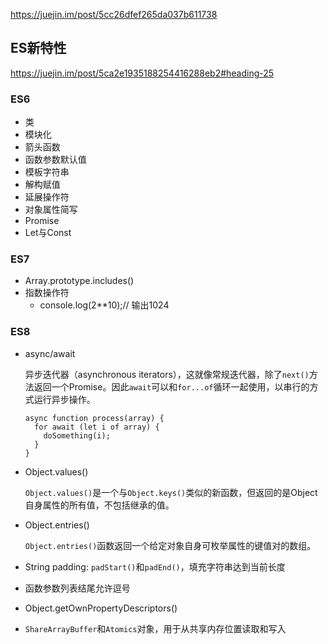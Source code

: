 

https://juejin.im/post/5cc26dfef265da037b611738



## ES新特性

https://juejin.im/post/5ca2e1935188254416288eb2#heading-25

### ES6

- 类
- 模块化
- 箭头函数
- 函数参数默认值
- 模板字符串
- 解构赋值
- 延展操作符
- 对象属性简写
- Promise
- Let与Const



### ES7

- Array.prototype.includes()
- 指数操作符
  - console.log(2**10);// 输出1024



### ES8

- async/await

  异步迭代器（asynchronous iterators），这就像常规迭代器，除了`next()`方法返回一个Promise。因此`await`可以和`for...of`循环一起使用，以串行的方式运行异步操作。

  ```
  async function process(array) {
    for await (let i of array) {
      doSomething(i);
    }
  }
  ```

- Object.values()

  `Object.values()`是一个与`Object.keys()`类似的新函数，但返回的是Object自身属性的所有值，不包括继承的值。

- Object.entries()

  `Object.entries()`函数返回一个给定对象自身可枚举属性的键值对的数组。

- String padding: `padStart()`和`padEnd()`，填充字符串达到当前长度

- 函数参数列表结尾允许逗号

- Object.getOwnPropertyDescriptors()

- `ShareArrayBuffer`和`Atomics`对象，用于从共享内存位置读取和写入


